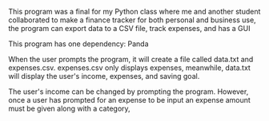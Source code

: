 This program was a final for my Python class where me and another student collaborated to make a finance tracker for both personal and business use, the program can export data to a CSV file, track expenses, and has a GUI 

This program has one dependency: Panda

When the user prompts the program, it will create a file called data.txt and expenses.csv. expenses.csv only displays expenses, meanwhile, data.txt will display the user's income, expenses, and saving goal.

The user's income can be changed by prompting the program. However, once a user has prompted for an expense to be input an expense amount must be given along with a category,
